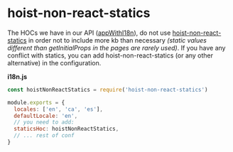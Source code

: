 # hoist-non-react-statics

The HOCs we have in our API ([appWithI18n](../README.md#appwithi18n)), do not use [hoist-non-react-statics](https://github.com/mridgway/hoist-non-react-statics) in order not to include more kb than necessary _(static values different than getInitialProps in the pages are rarely used)_. If you have any conflict with statics, you can add hoist-non-react-statics (or any other alternative) in the configuration.

**i18n.js**

```js
const hoistNonReactStatics = require('hoist-non-react-statics')

module.exports = {
  locales: ['en', 'ca', 'es'],
  defaultLocale: 'en',
  // you need to add:
  staticsHoc: hoistNonReactStatics,
  // ... rest of conf
}
```
